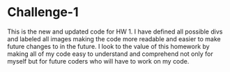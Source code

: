 # Challenge-1

This is the new and updated code for HW 1. I have defined all possible divs and labeled all images making the code more readable and easier to make future changes to in the future. I look to the value of this homework by making all of my code easy to understand and comprehend not only for myself but for future coders who will have to work on my code. 
